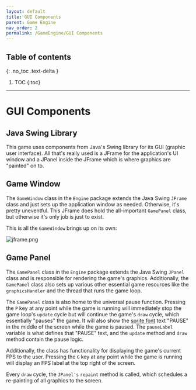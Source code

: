 ```yaml
---
layout: default
title: GUI Components
parent: Game Engine
nav_order: 2
permalink: /GameEngine/GUI Components
---
```


## Table of contents
{: .no_toc .text-delta }

1. TOC
{:toc}

---

# GUI Components

## Java Swing Library

This game uses components from Java's Swing library for its GUI (graphic user interface). All that's really used
is a JFrame for the application's UI window and a JPanel inside the JFrame which is where graphics are "painted" on to.

## Game Window

The `GameWindow` class in the `Engine` package extends the Java Swing `JFrame` class and just sets up the application window
as needed. Otherwise, it's pretty uneventful. 
This JFrame does hold the all-important `GamePanel` class, but otherwise it's only job is just to exist.

This is all the `GameWindow` brings up on its own:

![jframe.png](../../assets/images/jframe.png)

## Game Panel

The `GamePanel` class in the `Engine` package extends the Java Swing `JPanel` class and is responsible for rendering the game's graphics.
Additionally, the `GamePanel` class also sets up various other essential game resources like the `graphicsHandler` and the thread that runs the game loop.

The `GamePanel` class is also home to the universal pause function. 
Pressing the `P` key at any point while the game is running will immediately stop the game loop's `update` cycle but will continue the game's `draw` cycle,
which essentially "pauses" the game. 
It will also show the [sprite font](../../GameCodeDetails/GameCodeDetailsSubSections/sprite-font.md) text "PAUSE" in the middle of the screen while the game is paused. 
The `pauseLabel` variable is what defines that "PAUSE" text, and the `update` method and `draw` method contain the pause logic.

Additionally, the class has functionality for displaying the game's current FPS to the user. 
Pressing the `G` key at any point while the game is running will display an FPS label at the top right of the screen.

Every `draw` cycle, the `JPanel's` `repaint` method is called, which schedules a re-painting of all graphics to the screen.

